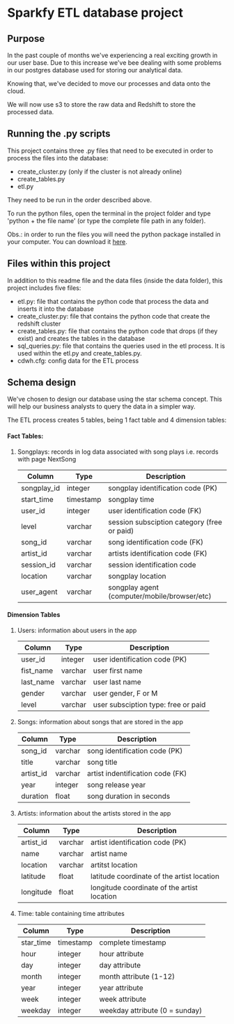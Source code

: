 # Sparkfy ETL database project


## Purpose

In the past couple of months we've experiencing a real exciting growth in our user base. Due to this increase we've bee dealing with some problems in our postgres database used for storing our analytical data.

Knowing that, we've decided to move our processes and data onto the cloud. 

We will now use s3 to store the raw data and Redshift to store the processed data. 


## Running the .py scripts

This project contains three .py files that need to be executed in order to process the files into the database:

- create_cluster.py (only if the cluster is not already online)
- create_tables.py
- etl.py

They need to be run in the order described above. 

To run the python files, open the terminal in the project folder and type 'python + the file name' (or type the complete file path in any folder).

Obs.: in order to run the files you will need the python package installed in your computer. You can download it [here](https://www.python.org/downloads/).

## Files within this project

In addition to this readme file and the data files (inside the data folder), this project includes five files:

- etl.py: file that contains the python code that process the data and inserts it into the database
- create_cluster.py: file that contains the python code that create the redshift cluster 
- create_tables.py: file that contains the python code that drops (if they exist) and creates the tables in the database
- sql_queries.py: file that contains the queries used in the etl process. It is used within the etl.py and create_tables.py.
- cdwh.cfg: config data for the ETL process


## Schema design

We've chosen to design our database using the star schema concept. This will help our business analysts to query the data in a simpler way. 

The ETL process creates 5 tables, being 1 fact table and 4 dimension tables:

#### Fact Tables:

1. Songplays: records in log data associated with song plays i.e. records with page NextSong

    | Column      | Type        | Description              |
    | ----------- | ----------- | ------------------------ |
    | songplay_id | integer | songplay identification code (PK) |
    | start_time | timestamp | songplay time |
    | user_id | integer | user identification code (FK) |
    | level | varchar | session subsciption category (free or paid) |
    | song_id | varchar | song identification code (FK) |
    | artist_id | varchar | artists identification code (FK) |
    | session_id | varchar | session identification code |
    | location | varchar | songplay location |
    | user_agent | varchar | songplay agent (computer/mobile/browser/etc) |

#### Dimension Tables

1. Users: information about users in the app
    
    | Column      | Type        | Description              |
    | ----------- | ----------- | ------------------------ |
    | user_id | integer | user identification code (PK) |
    | fist_name | varchar | user first name |
    | last_name | varchar | user last name |
    | gender | varchar | user gender, F or M |
    | level | varchar | user subsciption type: free or paid |

2. Songs: information about songs that are stored in the app

    | Column      | Type        | Description              |
    | ----------- | ----------- | ------------------------ |
    | song_id | varchar | song identification code (PK) |
    | title | varchar | song title | 
    | artist_id | varchar | artist indentification code (FK) |
    | year | integer | song release year |
    | duration | float | song duration in seconds | 

3.  Artists: information about the artists stored in the app

    |  Column | Type | Description |
    | --------- | ------ | ------------- | 
    |  artist_id | varchar | artist identification code (PK) |
    |  name | varchar | artist name |
    |  location | varchar | artitst location |
    |  latitude | float | latitude coordinate of the artist location | 
    |  longitude | float |  longitude coordinate of the artist location
    
4. Time: table containing time attributes

    |  Column | Type | Description |
    | --------- | ------ | ------------- | 
    |  star_time | timestamp | complete timestamp |
    |  hour | integer | hour attribute |
    |  day | integer | day attribute |
    |  month | integer | month attribute (1-12) | 
    |  year | integer | year attribute
    |  week | integer | week attribute | 
    |  weekday | integer | weekday attribute (0 = sunday) |
  